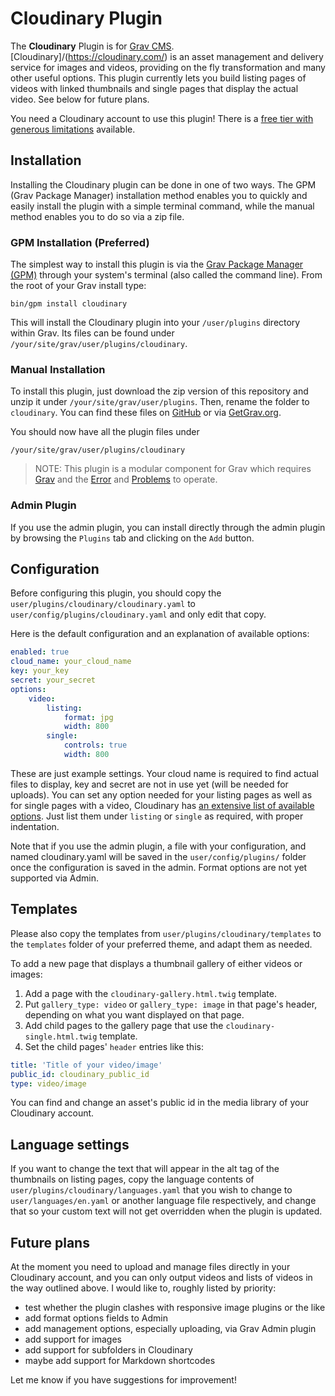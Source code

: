 # Cloudinary Plugin

The **Cloudinary** Plugin is for [Grav CMS](http://github.com/getgrav/grav). [Cloudinary]/(https://cloudinary.com/) is an asset management and delivery service for images and videos, providing on the fly transformation and many other useful options. This plugin currently lets you build listing pages of videos with linked thumbnails and single pages that display the actual video. See below for future plans.

You need a Cloudinary account to use this plugin! There is a [free tier with generous limitations](https://cloudinary.com/pricing) available.

## Installation

Installing the Cloudinary plugin can be done in one of two ways. The GPM (Grav Package Manager) installation method enables you to quickly and easily install the plugin with a simple terminal command, while the manual method enables you to do so via a zip file.

### GPM Installation (Preferred)

The simplest way to install this plugin is via the [Grav Package Manager (GPM)](http://learn.getgrav.org/advanced/grav-gpm) through your system's terminal (also called the command line).  From the root of your Grav install type:

    bin/gpm install cloudinary

This will install the Cloudinary plugin into your `/user/plugins` directory within Grav. Its files can be found under `/your/site/grav/user/plugins/cloudinary`.

### Manual Installation

To install this plugin, just download the zip version of this repository and unzip it under `/your/site/grav/user/plugins`. Then, rename the folder to `cloudinary`. You can find these files on [GitHub](https://github.com/skinofthesoul/grav-plugin-cloudinary) or via [GetGrav.org](http://getgrav.org/downloads/plugins#extras).

You should now have all the plugin files under

    /your/site/grav/user/plugins/cloudinary

> NOTE: This plugin is a modular component for Grav which requires [Grav](http://github.com/getgrav/grav) and the [Error](https://github.com/getgrav/grav-plugin-error) and [Problems](https://github.com/getgrav/grav-plugin-problems) to operate.

### Admin Plugin

If you use the admin plugin, you can install directly through the admin plugin by browsing the `Plugins` tab and clicking on the `Add` button.

## Configuration

Before configuring this plugin, you should copy the `user/plugins/cloudinary/cloudinary.yaml` to `user/config/plugins/cloudinary.yaml` and only edit that copy.

Here is the default configuration and an explanation of available options:

```yaml
enabled: true
cloud_name: your_cloud_name
key: your_key
secret: your_secret
options:
    video:
        listing:
            format: jpg
            width: 800
        single:
            controls: true
            width: 800
```
These are just example settings. Your cloud name is required to find actual files to display, key and secret are not in use yet (will be needed for uploads). You can set any option needed for your listing pages as well as for single pages with a video, Cloudinary has [an extensive list of available options](https://cloudinary.com/documentation/video_manipulation_and_delivery). Just list them under `listing` or `single` as required, with proper indentation.

Note that if you use the admin plugin, a file with your configuration, and named cloudinary.yaml will be saved in the `user/config/plugins/` folder once the configuration is saved in the admin. Format options are not yet supported via Admin.

## Templates

Please also copy the templates from `user/plugins/cloudinary/templates` to the `templates` folder of your preferred theme, and adapt them as needed.

To add a new page that displays a thumbnail gallery of either videos or images:
1. Add a page with the `cloudinary-gallery.html.twig` template.
2. Put `gallery_type: video` or `gallery_type: image` in that page's header, depending on what you want displayed on that page.
3. Add child pages to the gallery page that use the `cloudinary-single.html.twig` template.
4. Set the child pages' `header` entries like this:

```yaml
title: 'Title of your video/image'
public_id: cloudinary_public_id
type: video/image
```

You can find and change an asset's public id in the media library of your Cloudinary account.

## Language settings

If you want to change the text that will appear in the alt tag of the thumbnails on listing pages, copy the language contents of `user/plugins/cloudinary/languages.yaml` that you wish to change to `user/languages/en.yaml` or another language file respectively, and change that so your custom text will not get overridden when the plugin is updated.

## Future plans
At the moment you need to upload and manage files directly in your Cloudinary account, and you can only output videos and lists of videos in the way outlined above. I would like to, roughly listed by priority:

- test whether the plugin clashes with responsive image plugins or the like
- add format options fields to Admin
- add management options, especially uploading, via Grav Admin plugin
- add support for images
- add support for subfolders in Cloudinary
- maybe add support for Markdown shortcodes

Let me know if you have suggestions for improvement!
